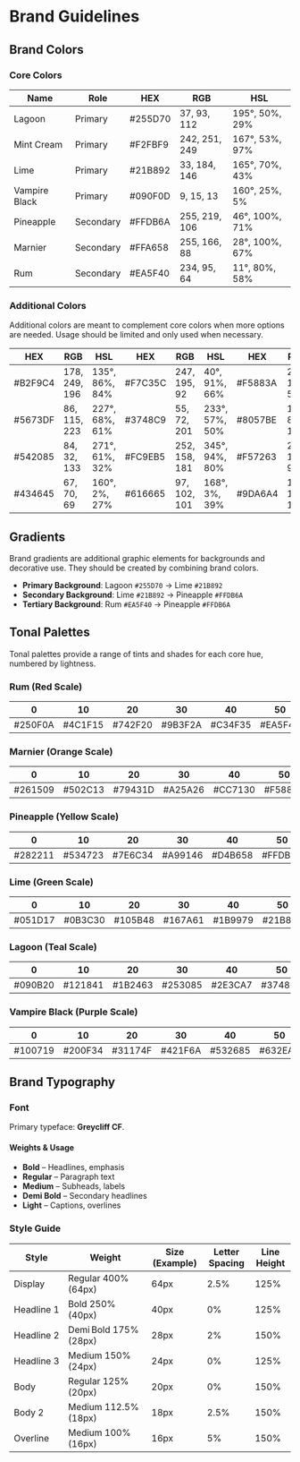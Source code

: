 # Brand Guidelines

## Brand Colors

### Core Colors

| Name                    | Role      | HEX      | RGB          | HSL            |
|-------------------------|-----------|----------|--------------|----------------|
| Lagoon                  | Primary   | #255D70  | 37, 93, 112  | 195°, 50%, 29% |
| Mint Cream              | Primary   | #F2FBF9  | 242, 251, 249| 167°, 53%, 97% |
| Lime                    | Primary   | #21B892  | 33, 184, 146 | 165°, 70%, 43% |
| Vampire Black           | Primary   | #090F0D  | 9, 15, 13    | 160°, 25%, 5%  |
| Pineapple               | Secondary | #FFDB6A  | 255, 219, 106| 46°, 100%, 71% |
| Marnier                 | Secondary | #FFA658  | 255, 166, 88 | 28°, 100%, 67% |
| Rum                     | Secondary | #EA5F40  | 234, 95, 64  | 11°, 80%, 58%  |

### Additional Colors

Additional colors are meant to complement core colors when more options are needed. Usage should be limited and only used when necessary.

| HEX      | RGB            | HSL            | HEX      | RGB           | HSL            | HEX      | RGB           | HSL            | HEX      | RGB           | HSL            |
|----------|----------------|----------------|----------|---------------|----------------|----------|---------------|----------------|----------|---------------|----------------|
| #B2F9C4  | 178, 249, 196  | 135°, 86%, 84% | #F7C35C  | 247, 195, 92  | 40°, 91%, 66%  | #F5883A  | 245, 136, 58  | 25°, 90%, 59%  | #A7C3F1  | 167, 195, 241 | 217°, 73%, 80% |
| #5673DF  | 86, 115, 223   | 227°, 68%, 61% | #3748C9  | 55, 72, 201   | 233°, 57%, 50% | #8057BE  | 128, 87, 190  | 264°, 44%, 54% | #632EA0  | 99, 46, 160   | 268°, 55%, 40% |
| #542085  | 84, 32, 133    | 271°, 61%, 32% | #FC9EB5  | 252, 158, 181 | 345°, 94%, 80% | #F57263  | 245, 114, 99  | 6°, 88%, 67%  | #CA4435  | 202, 68, 53   | 6°, 58%, 50%  |
| #434645  | 67, 70, 69     | 160°, 2%, 27%  | #616665  | 97, 102, 101  | 168°, 3%, 39%  | #9DA6A4  | 157, 166, 164 | 167°, 5%, 63%  | #E6F2EF  | 230, 242, 239 | 165°, 32%, 93% |

## Gradients

Brand gradients are additional graphic elements for backgrounds and decorative use. They should be created by combining brand colors.

- **Primary Background**: Lagoon `#255D70` → Lime `#21B892`
- **Secondary Background**: Lime `#21B892` → Pineapple `#FFDB6A`
- **Tertiary Background**: Rum `#EA5F40` → Pineapple `#FFDB6A`

## Tonal Palettes

Tonal palettes provide a range of tints and shades for each core hue, numbered by lightness.

### Rum (Red Scale)
| 0      | 10     | 20     | 30     | 40     | 50     | 60     | 70     | 80     | 90     | 95     | 99     |
|--------|--------|--------|--------|--------|--------|--------|--------|--------|--------|--------|--------|
| #250F0A| #4C1F15| #742F20| #9B3F2A| #C34F35| #EA5F40| #ED7358| #EF8770| #F29B88| #F5AFA0| #F7C3B8| #FCECE8|

### Marnier (Orange Scale)
| 0      | 10     | 20     | 30     | 40     | 50     | 60     | 70     | 80     | 90     | 95     | 99     |
|--------|--------|--------|--------|--------|--------|--------|--------|--------|--------|--------|--------|
| #261509| #502C13| #79431D| #A25A26| #CC7130| #F5883A| #F69753| #F8A66B| #F9B584| #FAC49D| #FBD3B6| #FEF1E7|

### Pineapple (Yellow Scale)
| 0      | 10     | 20     | 30     | 40     | 50     | 60     | 70     | 80     | 90     | 95     | 99     |
|--------|--------|--------|--------|--------|--------|--------|--------|--------|--------|--------|--------|
| #282211| #534723| #7E6C34| #A99146| #D4B658| #FFDB6A| #FFE07D| #FFE48F| #FFE9A2| #FFEDB5| #FFF2C7| #FFFBED|

### Lime (Green Scale)
| 0      | 10     | 20     | 30     | 40     | 50     | 60     | 70     | 80     | 90     | 95     | 99     |
|--------|--------|--------|--------|--------|--------|--------|--------|--------|--------|--------|--------|
| #051D17| #0B3C30| #105B48| #167A61| #1B9979| #21B892| #3DC1A0| #59CAAD| #75D3BB| #90DCC9| #ACE5D6| #E4F6F2|

### Lagoon (Teal Scale)
| 0      | 10     | 20     | 30     | 40     | 50     | 60     | 70     | 80     | 90     | 95     | 99     |
|--------|--------|--------|--------|--------|--------|--------|--------|--------|--------|--------|--------|
| #090B20| #121841| #1B2463| #253085| #2E3CA7| #3748C9| #505FD0| #6976D6| #828DDD| #9CA4E4| #B5BBEB| #E7E9F8|

### Vampire Black (Purple Scale)
| 0      | 10     | 20     | 30     | 40     | 50     | 60     | 70     | 80     | 90     | 95     | 99     |
|--------|--------|--------|--------|--------|--------|--------|--------|--------|--------|--------|--------|
| #100719| #200F34| #31174F| #421F6A| #532685| #632EA0| #7748AC| #8A62B8| #9E7DC4| #B197D0| #C5B1DC| #ECE6F3|

## Brand Typography

### Font
Primary typeface: **Greycliff CF**.

#### Weights & Usage
- **Bold** – Headlines, emphasis
- **Regular** – Paragraph text
- **Medium** – Subheads, labels
- **Demi Bold** – Secondary headlines
- **Light** – Captions, overlines

### Style Guide
| Style       | Weight             | Size (Example) | Letter Spacing | Line Height |
|-------------|--------------------|----------------|----------------|-------------|
| Display     | Regular 400% (64px)| 64px           | 2.5%           | 125%        |
| Headline 1  | Bold 250% (40px)   | 40px           | 0%             | 125%        |
| Headline 2  | Demi Bold 175% (28px)| 28px         | 2%             | 150%        |
| Headline 3  | Medium 150% (24px) | 24px           | 0%             | 125%        |
| Body        | Regular 125% (20px)| 20px           | 0%             | 150%        |
| Body 2      | Medium 112.5% (18px)| 18px          | 2.5%           | 150%        |
| Overline    | Medium 100% (16px) | 16px           | 5%             | 150%        |

